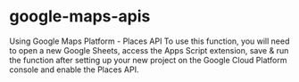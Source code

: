 # google-maps-apis
Using Google Maps Platform - Places API
To use this function, you will need to open a new Google Sheets, access the Apps Script extension, save & run the function after setting up your new project on the Google Cloud Platform console and enable the Places API.
